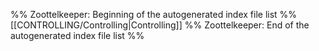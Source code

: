 %% Zoottelkeeper: Beginning of the autogenerated index file list %%
[[CONTROLLING/Controlling|Controlling]]
%% Zoottelkeeper: End of the autogenerated index file list %%
